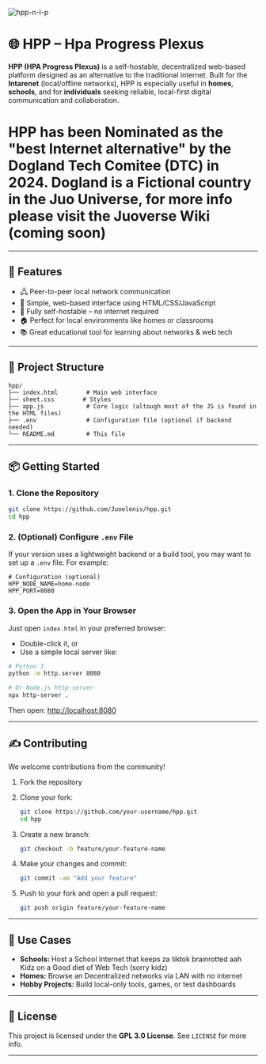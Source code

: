 ![hpp-n-l-p](https://github.com/user-attachments/assets/e5bfbf1f-7c1d-4739-8a0b-7c975eb5180c)

# 🌐 HPP – Hpa Progress Plexus

**HPP (HPA Progress Plexus)** is a self-hostable, decentralized web-based platform designed as an alternative to the traditional internet. Built for the **Intarenet** (local/offline networks), HPP is especially useful in **homes**, **schools**, and for **individuals** seeking reliable, local-first digital communication and collaboration.

# HPP has been Nominated as the "best Internet alternative" by the Dogland Tech Comitee (DTC) in 2024. Dogland is a Fictional country in the Juo Universe, for more info please visit the Juoverse Wiki (coming soon)

---

## 🚀 Features

- 🖧 Peer-to-peer local network communication
- 🧠 Simple, web-based interface using HTML/CSS/JavaScript
- 🔌 Fully self-hostable – no internet required
- 🏠 Perfect for local environments like homes or classrooms
- 📚 Great educational tool for learning about networks & web tech

---

## 📁 Project Structure

```plaintext
hpp/
├── index.html        # Main web interface
├── sheet.css        # Styles
├── app.js            # Core logic (altough most of the JS is found in the HTML files)
├── .env              # Configuration file (optional if backend needed)
└── README.md         # This file
````

---

## 📦 Getting Started

### 1. Clone the Repository

```bash
git clone https://github.com/Juoelenis/hpp.git
cd hpp
```

### 2. (Optional) Configure `.env` File

If your version uses a lightweight backend or a build tool, you may want to set up a `.env` file. For example:

```env
# Configuration (optional)
HPP_NODE_NAME=home-node
HPP_PORT=8080
```

### 3. Open the App in Your Browser

Just open `index.html` in your preferred browser:

* Double-click it, or
* Use a simple local server like:

```bash
# Python 3
python -m http.server 8080

# Or Node.js http-server
npx http-server .
```

Then open: [http://localhost:8080](http://localhost:8080)

---

## ✍️ Contributing

We welcome contributions from the community!

1. Fork the repository
2. Clone your fork:

   ```bash
   git clone https://github.com/your-username/hpp.git
   cd hpp
   ```
3. Create a new branch:

   ```bash
   git checkout -b feature/your-feature-name
   ```
4. Make your changes and commit:

   ```bash
   git commit -am "Add your feature"
   ```
5. Push to your fork and open a pull request:

   ```bash
   git push origin feature/your-feature-name
   ```

---

## 🧠 Use Cases

* **Schools:** Host a School Internet that keeps za tiktok brainrotted aah Kidz on a Good diet of Web Tech (sorry kidz)
* **Homes:** Browse an Decentralized networks via LAN with no internet
* **Hobby Projects:** Build local-only tools, games, or test dashboards

---

## 📄 License

This project is licensed under the **GPL 3.0 License**. See `LICENSE` for more info.

---
